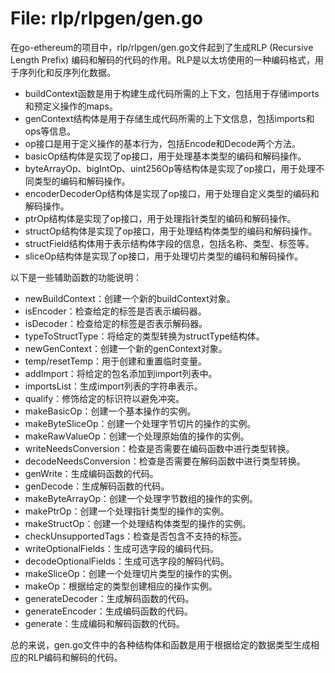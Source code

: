 # File: rlp/rlpgen/gen.go

在go-ethereum的项目中，rlp/rlpgen/gen.go文件起到了生成RLP (Recursive Length Prefix) 编码和解码的代码的作用。RLP是以太坊使用的一种编码格式，用于序列化和反序列化数据。

- buildContext函数是用于构建生成代码所需的上下文，包括用于存储imports和预定义操作的maps。
- genContext结构体是用于存储生成代码所需的上下文信息，包括imports和ops等信息。
- op接口是用于定义操作的基本行为，包括Encode和Decode两个方法。
- basicOp结构体是实现了op接口，用于处理基本类型的编码和解码操作。
- byteArrayOp、bigIntOp、uint256Op等结构体是实现了op接口，用于处理不同类型的编码和解码操作。
- encoderDecoderOp结构体是实现了op接口，用于处理自定义类型的编码和解码操作。
- ptrOp结构体是实现了op接口，用于处理指针类型的编码和解码操作。
- structOp结构体是实现了op接口，用于处理结构体类型的编码和解码操作。
- structField结构体用于表示结构体字段的信息，包括名称、类型、标签等。
- sliceOp结构体是实现了op接口，用于处理切片类型的编码和解码操作。

以下是一些辅助函数的功能说明：
- newBuildContext：创建一个新的buildContext对象。
- isEncoder：检查给定的标签是否表示编码器。
- isDecoder：检查给定的标签是否表示解码器。
- typeToStructType：将给定的类型转换为structType结构体。
- newGenContext：创建一个新的genContext对象。
- temp/resetTemp：用于创建和重置临时变量。
- addImport：将给定的包名添加到import列表中。
- importsList：生成import列表的字符串表示。
- qualify：修饰给定的标识符以避免冲突。
- makeBasicOp：创建一个基本操作的实例。
- makeByteSliceOp：创建一个处理字节切片的操作的实例。
- makeRawValueOp：创建一个处理原始值的操作的实例。
- writeNeedsConversion：检查是否需要在编码函数中进行类型转换。
- decodeNeedsConversion：检查是否需要在解码函数中进行类型转换。
- genWrite：生成编码函数的代码。
- genDecode：生成解码函数的代码。
- makeByteArrayOp：创建一个处理字节数组的操作的实例。
- makePtrOp：创建一个处理指针类型的操作的实例。
- makeStructOp：创建一个处理结构体类型的操作的实例。
- checkUnsupportedTags：检查是否包含不支持的标签。
- writeOptionalFields：生成可选字段的编码代码。
- decodeOptionalFields：生成可选字段的解码代码。
- makeSliceOp：创建一个处理切片类型的操作的实例。
- makeOp：根据给定的类型创建相应的操作实例。
- generateDecoder：生成解码函数的代码。
- generateEncoder：生成编码函数的代码。
- generate：生成编码和解码函数的代码。

总的来说，gen.go文件中的各种结构体和函数是用于根据给定的数据类型生成相应的RLP编码和解码的代码。

